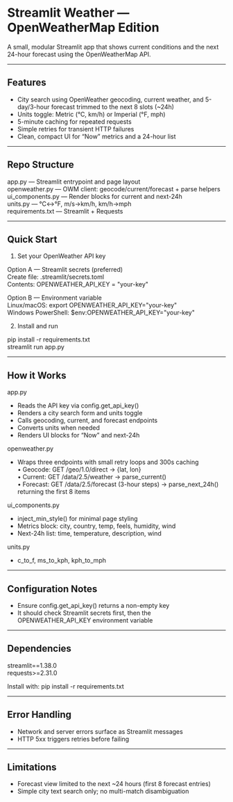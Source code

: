 # Streamlit Weather — OpenWeatherMap Edition

A small, modular Streamlit app that shows current conditions and the next 24-hour forecast using the OpenWeatherMap API.

---

## Features
- City search using OpenWeather geocoding, current weather, and 5-day/3-hour forecast trimmed to the next 8 slots (~24h)
- Units toggle: Metric (°C, km/h) or Imperial (°F, mph)
- 5-minute caching for repeated requests
- Simple retries for transient HTTP failures
- Clean, compact UI for “Now” metrics and a 24-hour list

---

## Repo Structure
app.py               — Streamlit entrypoint and page layout  
openweather.py       — OWM client: geocode/current/forecast + parse helpers  
ui_components.py     — Render blocks for current and next-24h  
units.py             — °C↔°F, m/s→km/h, km/h→mph  
requirements.txt     — Streamlit + Requests

---

## Quick Start

1) Set your OpenWeather API key

Option A — Streamlit secrets (preferred)  
Create file: .streamlit/secrets.toml  
Contents: OPENWEATHER_API_KEY = "your-key"

Option B — Environment variable  
Linux/macOS: export OPENWEATHER_API_KEY="your-key"  
Windows PowerShell: $env:OPENWEATHER_API_KEY="your-key"

2) Install and run

pip install -r requirements.txt  
streamlit run app.py

---

## How it Works

app.py  
- Reads the API key via config.get_api_key()  
- Renders a city search form and units toggle  
- Calls geocoding, current, and forecast endpoints  
- Converts units when needed  
- Renders UI blocks for “Now” and next-24h

openweather.py  
- Wraps three endpoints with small retry loops and 300s caching  
  • Geocode: GET /geo/1.0/direct → {lat, lon}  
  • Current: GET /data/2.5/weather → parse_current()  
  • Forecast: GET /data/2.5/forecast (3-hour steps) → parse_next_24h() returning the first 8 items

ui_components.py  
- inject_min_style() for minimal page styling  
- Metrics block: city, country, temp, feels, humidity, wind  
- Next-24h list: time, temperature, description, wind

units.py  
- c_to_f, ms_to_kph, kph_to_mph

---

## Configuration Notes
- Ensure config.get_api_key() returns a non-empty key  
- It should check Streamlit secrets first, then the OPENWEATHER_API_KEY environment variable

---

## Dependencies
streamlit==1.38.0  
requests>=2.31.0

Install with: pip install -r requirements.txt

---

## Error Handling
- Network and server errors surface as Streamlit messages  
- HTTP 5xx triggers retries before failing

---

## Limitations
- Forecast view limited to the next ~24 hours (first 8 forecast entries)  
- Simple city text search only; no multi-match disambiguation
